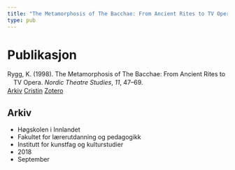 ```yaml
---
title: "The Metamorphosis of The Bacchae: From Ancient Rites to TV Opera"
type: pub
---
```

<h1>Publikasjon</h1>
<article id="csl-bib-container-U64S4XEI" class="csl-bib-container">
  <div class="csl-bib-body" style="line-height: 1.35; padding-left: 1em; text-indent:-1em;">
  <div class="csl-entry">Rygg, K. (1998). The Metamorphosis of The Bacchae: From Ancient Rites to TV Opera. <i>Nordic Theatre Studies</i>, <i>11</i>, 47&#x2013;69.</div>
</div>
  <div class="csl-bib-buttons">
    <a href="#taxonomy-article-U64S4XEI" class="csl-bib-button">Arkiv</a>
    <a href="https://app.cristin.no/results/show.jsf?id=1612255" alt="Cristin URL" class="csl-bib-button">Cristin</a>
    <a href="http://zotero.org/groups/5022929/items/U64S4XEI" alt="Zotero URL" class="csl-bib-button">Zotero</a>
  </div>
  <div id="csl-bib-meta-container-U64S4XEI"></div>
</article>
<div id="csl-bib-meta-U64S4XEI" class="csl-bib-meta">
  <article id="taxonomy-article-U64S4XEI" class="taxonomy-article">
    <h1>Arkiv</h1>
    <ul>
      <li>Høgskolen i Innlandet</li>
      <li>Fakultet for lærerutdanning og pedagogikk</li>
      <li>Institutt for kunstfag og kulturstudier</li>
      <li>2018</li>
      <li>September</li>
    </ul>
  </article>
</div>
